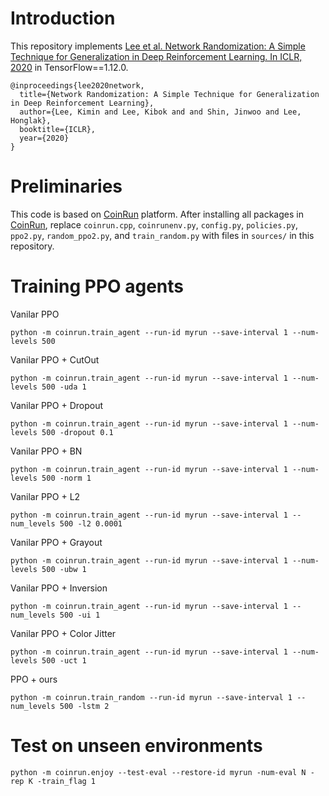 # Introduction
This repository implements [Lee et al. Network Randomization: A Simple Technique for Generalization in Deep Reinforcement Learning. In ICLR, 2020](https://arxiv.org/abs/1910.05396) in TensorFlow==1.12.0.
```
@inproceedings{lee2020network,
  title={Network Randomization: A Simple Technique for Generalization in Deep Reinforcement Learning},
  author={Lee, Kimin and Lee, Kibok and and Shin, Jinwoo and Lee, Honglak},
  booktitle={ICLR},
  year={2020}
}
```

# Preliminaries
This code is based on [CoinRun](https://github.com/openai/coinrun) platform. 
After installing all packages in [CoinRun](https://github.com/openai/coinrun), 
replace `coinrun.cpp`, `coinrunenv.py`, `config.py`, `policies.py`, `ppo2.py`, `random_ppo2.py`, and `train_random.py` with files in `sources/` in this repository.

# Training PPO agents

Vanilar PPO 
```
python -m coinrun.train_agent --run-id myrun --save-interval 1 --num-levels 500
```

Vanilar PPO + CutOut
```
python -m coinrun.train_agent --run-id myrun --save-interval 1 --num-levels 500 -uda 1
```

Vanilar PPO + Dropout
```
python -m coinrun.train_agent --run-id myrun --save-interval 1 --num-levels 500 -dropout 0.1
```

Vanilar PPO + BN
```
python -m coinrun.train_agent --run-id myrun --save-interval 1 --num-levels 500 -norm 1
```

Vanilar PPO + L2
```
python -m coinrun.train_agent --run-id myrun --save-interval 1 --num_levels 500 -l2 0.0001
```

Vanilar PPO + Grayout
```
python -m coinrun.train_agent --run-id myrun --save-interval 1 --num-levels 500 -ubw 1
```


Vanilar PPO + Inversion
```
python -m coinrun.train_agent --run-id myrun --save-interval 1 --num_levels 500 -ui 1
```


Vanilar PPO + Color Jitter
```
python -m coinrun.train_agent --run-id myrun --save-interval 1 --num-levels 500 -uct 1
```

PPO + ours
```
python -m coinrun.train_random --run-id myrun --save-interval 1 --num_levels 500 -lstm 2
```

# Test on unseen environments

```
python -m coinrun.enjoy --test-eval --restore-id myrun -num-eval N -rep K -train_flag 1
```
